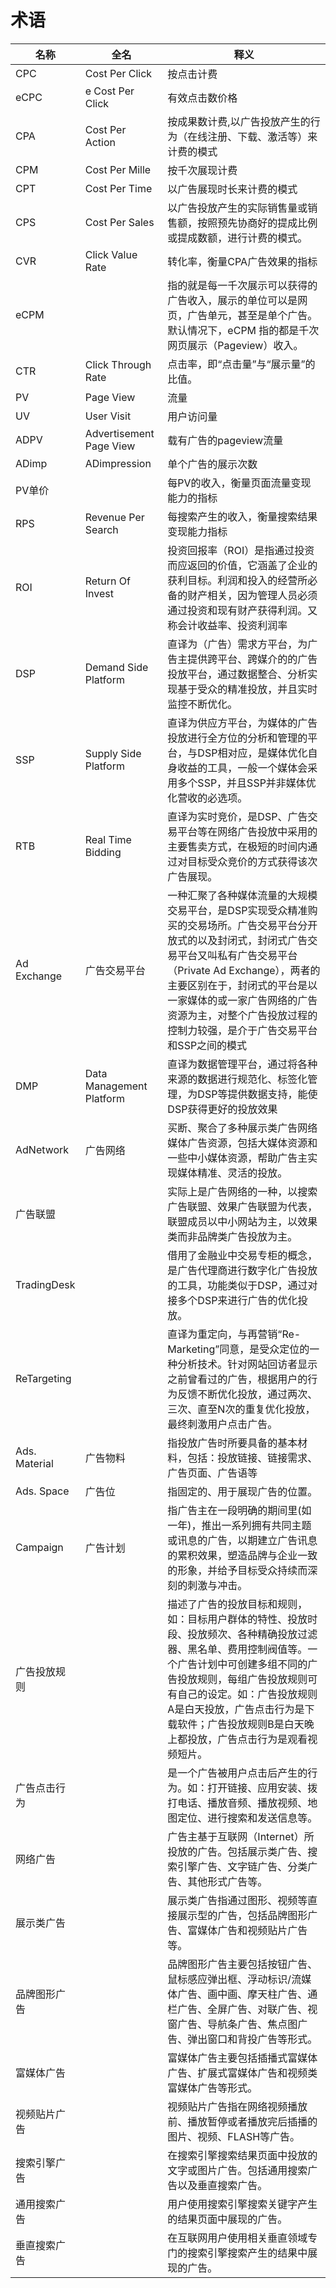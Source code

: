 # 术语

| 名称       | 全名           | 释义 |
| --- |---| ---|
|CPC|Cost Per Click|按点击计费|
|eCPC|e Cost Per Click|有效点击数价格|
|CPA|Cost Per Action|按成果数计费,以广告投放产生的行为（在线注册、下载、激活等）来计费的模式|
|CPM|Cost Per Mille|按千次展现计费|
|CPT|Cost Per Time|以广告展现时长来计费的模式|
|CPS|Cost Per Sales|以广告投放产生的实际销售量或销售额，按照预先协商好的提成比例或提成数额，进行计费的模式。|
|CVR|Click Value Rate|转化率，衡量CPA广告效果的指标|
|eCPM||指的就是每一千次展示可以获得的广告收入，展示的单位可以是网页，广告单元，甚至是单个广告。默认情况下，eCPM 指的都是千次网页展示（Pageview）收入。|
|CTR|Click Through Rate|点击率，即“点击量”与“展示量”的比值。|
|PV|Page View|流量|
|UV|User Visit|用户访问量|
|ADPV|Advertisement Page View|载有广告的pageview流量|
|ADimp|ADimpression|单个广告的展示次数|
|PV单价||每PV的收入，衡量页面流量变现能力的指标|
|RPS|Revenue Per Search| 每搜索产生的收入，衡量搜索结果变现能力指标|
|ROI|Return Of Invest| 投资回报率（ROI）是指通过投资而应返回的价值，它涵盖了企业的获利目标。利润和投入的经营所必备的财产相关，因为管理人员必须通过投资和现有财产获得利润。又称会计收益率、投资利润率|
|DSP|Demand Side Platform|直译为（广告）需求方平台，为广告主提供跨平台、跨媒介的的广告投放平台，通过数据整合、分析实现基于受众的精准投放，并且实时监控不断优化。|
|SSP|Supply Side Platform|直译为供应方平台，为媒体的广告投放进行全方位的分析和管理的平台，与DSP相对应，是媒体优化自身收益的工具，一般一个媒体会采用多个SSP，并且SSP并非媒体优化营收的必选项。|
|RTB|Real Time Bidding|直译为实时竞价，是DSP、广告交易平台等在网络广告投放中采用的主要售卖方式，在极短的时间内通过对目标受众竞价的方式获得该次广告展现。|
|Ad Exchange|广告交易平台|一种汇聚了各种媒体流量的大规模交易平台，是DSP实现受众精准购买的交易场所。广告交易平台分开放式的以及封闭式，封闭式广告交易平台又叫私有广告交易平台（Private Ad Exchange），两者的主要区别在于，封闭式的平台是以一家媒体的或一家广告网络的广告资源为主，对整个广告投放过程的控制力较强，是介于广告交易平台和SSP之间的模式|
|DMP|Data Management Platform|直译为数据管理平台，通过将各种来源的数据进行规范化、标签化管理，为DSP等提供数据支持，能使DSP获得更好的投放效果|
|AdNetwork|广告网络|买断、聚合了多种展示类广告网络媒体广告资源，包括大媒体资源和一些中小媒体资源，帮助广告主实现媒体精准、灵活的投放。|
|广告联盟||实际上是广告网络的一种，以搜索广告联盟、效果广告联盟为代表，联盟成员以中小网站为主，以效果类而非品牌类广告投放为主。|
|TradingDesk||借用了金融业中交易专柜的概念，是广告代理商进行数字化广告投放的工具，功能类似于DSP，通过对接多个DSP来进行广告的优化投放。|
|ReTargeting||直译为重定向，与再营销“Re-Marketing”同意，是受众定位的一种分析技术。针对网站回访者显示之前曾看过的广告，根据用户的行为反馈不断优化投放，通过两次、三次、直至N次的重复优化投放，最终刺激用户点击广告。|
|Ads. Material|广告物料|指投放广告时所要具备的基本材料，包括：投放链接、链接需求、广告页面、广告语等|
|Ads. Space|广告位|指固定的、用于展现广告的位置。|
|Campaign|广告计划|指广告主在一段明确的期间里(如一年)，推出一系列拥有共同主题或讯息的广告，以期建立广告讯息的累积效果，塑造品牌与企业一致的形象，并给予目标受众持续而深刻的刺激与冲击。|
|广告投放规则||描述了广告的投放目标和规则，如：目标用户群体的特性、投放时段、投放频次、各种精确投放过滤器、黑名单、费用控制阀值等。一个广告计划中可创建多组不同的广告投放规则，每组广告投放规则可有自己的设定。如：广告投放规则A是白天投放，广告点击行为是下载软件；广告投放规则B是白天晚上都投放，广告点击行为是观看视频短片。|
|广告点击行为||是一个广告被用户点击后产生的行为。如：打开链接、应用安装、拨打电话、播放音频、播放视频、地图定位、进行搜索和发送信息等。|
|网络广告||广告主基于互联网（Internet）所投放的广告。包括展示类广告、搜索引擎广告、文字链广告、分类广告、其他形式广告等。|
|展示类广告||展示类广告指通过图形、视频等直接展示型的广告，包括品牌图形广告、富媒体广告和视频贴片广告等。|
|品牌图形广告||	品牌图形广告主要包括按钮广告、鼠标感应弹出框、浮动标识/流媒体广告、画中画、摩天柱广告、通栏广告、全屏广告、对联广告、视窗广告、导航条广告、焦点图广告、弹出窗口和背投广告等形式。|
|富媒体广告||富媒体广告主要包括插播式富媒体广告、扩展式富媒体广告和视频类富媒体广告等形式。|
|视频贴片广告||视频贴片广告指在网络视频播放前、播放暂停或者播放完后插播的图片、视频、FLASH等广告。|
|搜索引擎广告||在搜索引擎搜索结果页面中投放的文字或图片广告。包括通用搜索广告以及垂直搜索广告。|
|通用搜索广告||用户使用搜索引擎搜索关键字产生的结果页面中展现的广告。|
|垂直搜索广告||在互联网用户使用相关垂直领域专门的搜索引擎搜索产生的结果中展现的广告。|

